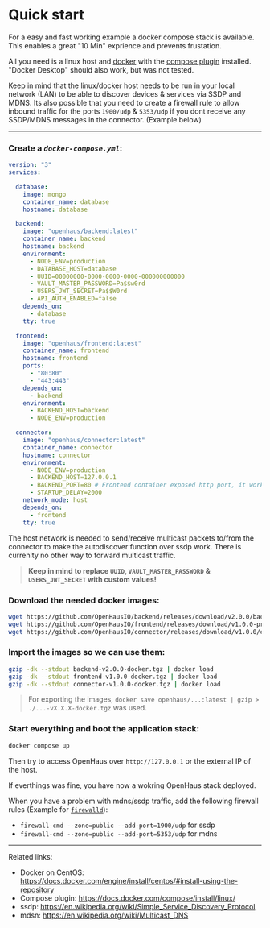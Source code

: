 # Quick start

For a easy and fast working example a docker compose stack is available.<br />
This enables a great "10 Min" exprience and prevents frustation.

All you need is a linux host and [docker](https://docs.docker.com/engine/install/#server) with the [compose plugin](https://docs.docker.com/compose/install/linux/) installed. <br />
"Docker Desktop" should also work, but was not tested.

Keep in mind that the linux/docker host needs to be run in your local network (LAN) to be able to discover devices & services via SSDP and MDNS. Its also possible that you need to create a firewall rule to allow inbound traffic for the ports `1900/udp` & `5353/udp` if you dont receive any SSDP/MDNS messages in the connector. (Example below)

---

### Create a _`docker-compose.yml`_:
```yaml
version: "3"
services:

  database:
    image: mongo
    container_name: database
    hostname: database

  backend:
    image: "openhaus/backend:latest"
    container_name: backend
    hostname: backend
    environment:
      - NODE_ENV=production
      - DATABASE_HOST=database
      - UUID=00000000-0000-0000-0000-000000000000
      - VAULT_MASTER_PASSWORD=Pa$$w0rd
      - USERS_JWT_SECRET=Pa$$W0rd
      - API_AUTH_ENABLED=false
    depends_on:
      - database
    tty: true

  frontend:
    image: "openhaus/frontend:latest"
    container_name: frontend
    hostname: frontend
    ports:
      - "80:80"
      - "443:443"
    depends_on:
      - backend
    environment:
      - BACKEND_HOST=backend
      - NODE_ENV=production

  connector:
    image: "openhaus/connector:latest"
    container_name: connector
    hostname: connector
    environment:
      - NODE_ENV=production
      - BACKEND_HOST=127.0.0.1
      - BACKEND_PORT=80 # Frontend container exposed http port, it works as reverse proxy
      - STARTUP_DELAY=2000
    network_mode: host
    depends_on:
      - frontend
    tty: true

```

The host network is needed to send/receive multicast packets to/from the connector to make the autodiscover function over ssdp work.
There is currenlty no other way to forward multicast traffic.

> **Keep in mind to replace `UUID`, `VAULT_MASTER_PASSWORD` & `USERS_JWT_SECRET` with custom values!**

### Download the needed docker images:
```sh
wget https://github.com/OpenHausIO/backend/releases/download/v2.0.0/backend-v2.0.0-docker.tgz
wget https://github.com/OpenHausIO/frontend/releases/download/v1.0.0-pre/frontend-v1.0.0-docker.tgz
wget https://github.com/OpenHausIO/connector/releases/download/v1.0.0/connector-v1.0.0-docker.tgz
```

### Import the images so we can use them:
```sh
gzip -dk --stdout backend-v2.0.0-docker.tgz | docker load
gzip -dk --stdout frontend-v1.0.0-docker.tgz | docker load
gzip -dk --stdout connector-v1.0.0-docker.tgz | docker load
```

> For exporting the images, `docker save openhaus/...:latest | gzip > ./...-vX.X.X-docker.tgz` was used.

### Start everything and boot the application stack:
```sh
docker compose up
```

Then try to access OpenHaus over `http://127.0.0.1`  or the external IP of the host.<br />

If everthings was fine, you have now a wokring OpenHaus stack deployed.

When you have a problem with mdns/ssdp traffic, add the following firewall rules (Example for [`firewalld`](https://firewalld.org/)):
- `firewall-cmd --zone=public --add-port=1900/udp` for ssdp
- `firewall-cmd --zone=public --add-port=5353/udp` for mdns

---

Related links: 
- Docker on CentOS: https://docs.docker.com/engine/install/centos/#install-using-the-repository
- Compose plugin: https://docs.docker.com/compose/install/linux/
- ssdp: https://en.wikipedia.org/wiki/Simple_Service_Discovery_Protocol
- mdsn: https://en.wikipedia.org/wiki/Multicast_DNS